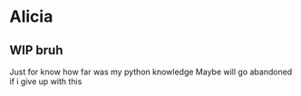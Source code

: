 # Alicia
## WIP bruh
Just for know how far was my python knowledge
Maybe will go abandoned if i give up with this